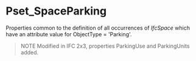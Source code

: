 # Pset_SpaceParking

Properties common to the definition of all occurrences of _IfcSpace_ which have an attribute value for ObjectType = 'Parking'. 
> NOTE  Modified in IFC 2x3, properties ParkingUse and ParkingUnits added.
